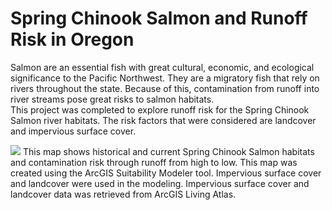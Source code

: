 # Spring Chinook Salmon and Runoff Risk in Oregon
Salmon are an essential fish with great cultural, economic, and ecological significance to the Pacific Northwest.
They are a migratory fish that rely on rivers throughout the state. Because of this, contamination from runoff
into river streams pose great risks to salmon habitats. 
<br> This project was completed to explore runoff risk for the Spring Chinook Salmon river habitats. The risk factors that were considered are landcover and impervious surface cover. 

<img src="https://github.com/user-attachments/assets/2a8a0781-b91f-465b-8a04-381bc949e797">
This map shows historical and current Spring Chinook Salmon habitats and contamination risk through runoff from high to low. 
This map was created using the ArcGIS Suitability Modeler tool. Impervious surface cover and landcover were used in the modeling. 
Impervious surface cover and landcover data was retrieved from ArcGIS Living Atlas.


